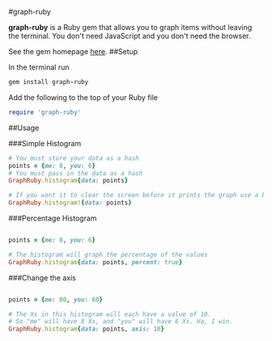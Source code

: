 #graph-ruby

<strong>graph-ruby</strong> is a Ruby gem that allows you to graph items without leaving the terminal. You don't need JavaScript and you don't need the browser.

See the gem homepage [here](https://rubygems.org/gems/graph-ruby/).
##Setup

In the terminal run 
```ruby
gem install graph-ruby
```

Add the following to the top of your Ruby file
```ruby
require 'graph-ruby'
```

##Usage 

###Simple Histogram

```ruby
# You must store your data as a hash
points = {me: 8, you: 6}
# You must pass in the data as a hash
GraphRuby.histogram{data: points}

# If you want it to clear the screen before it prints the graph use a bang (!)
GraphRuby.histogram!{data: points}
```

###Percentage Histogram

```ruby

points = {me: 8, you: 6}

# The histogram will graph the percentage of the values
GraphRuby.histogram{data: points, percent: true}

```
###Change the axis

```ruby

points = {me: 80, you: 60}

# The Xs in this histogram will each have a value of 10.
# So "me" will have 8 Xs, and "you" will have 6 Xs. Ha, I win.
GraphRuby.histogram{data: points, axis: 10}

```
